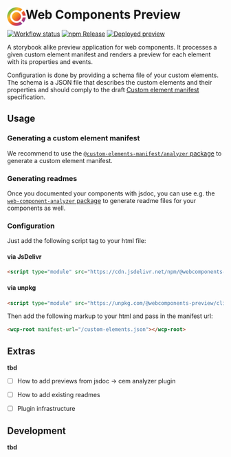 # <img align="left" src="https://github.com/webcomponents-preview/client/raw/main/src/assets/icons/logo.svg" alt="WCP Logo" height="43px"> Web Components Preview

[![Workflow status](https://github.com/webcomponents-preview/client/actions/workflows/checks.yml/badge.svg)](https://github.com/webcomponents-preview/client/actions)
[![npm Release](https://badgen.net/npm/v/@webcomponents-preview/client/latest?label=@webcomponents-preview/client&color=cyan&icon=npm)](https://www.npmjs.com/package/@webcomponents-preview/client)
[![Deployed preview](https://badgen.net/badge/%e2%80%8b/Preview?color=blue&icon=https://github.com/webcomponents-preview/client/raw/main/src/assets/icons/logo-mono.svg)](https://webcomponents-preview.github.io/client/)

A storybook alike preview application for web components. It processes a given custom element manifest and renders a preview for each element with its properties and events.

Configuration is done by providing a schema file of your custom elements. The schema is a JSON file that describes the custom elements and their properties and should comply to the draft [Custom element manifest](https://github.com/webcomponents/custom-elements-manifest) specification.

## Usage

### Generating a custom element manifest

We recommend to use the [`@custom-elements-manifest/analyzer` package](https://github.com/open-wc/custom-elements-manifest/tree/master/packages/analyzer) to generate a custom element manifest.

### Generating readmes

Once you documented your components with jsdoc, you can use e.g. the [`web-component-analyzer` package](https://github.com/runem/web-component-analyzer) to generate readme files for your components as well.

### Configuration

Just add the following script tag to your html file:

#### via JsDelivr

```html
<script type="module" src="https://cdn.jsdelivr.net/npm/@webcomponents-preview/client"></script>
```

#### via unpkg

```html
<script type="module" src="https://unpkg.com/@webcomponents-preview/client"></script>
```

Then add the following markup to your html and pass in the manifest url:

```html
<wcp-root manifest-url="/custom-elements.json"></wcp-root>
```

## Extras

**tbd**

- [ ] How to add previews from jsdoc -> cem analyzer plugin
- [ ] How to add existing readmes
- [ ] Plugin infrastructure


## Development

**tbd**

